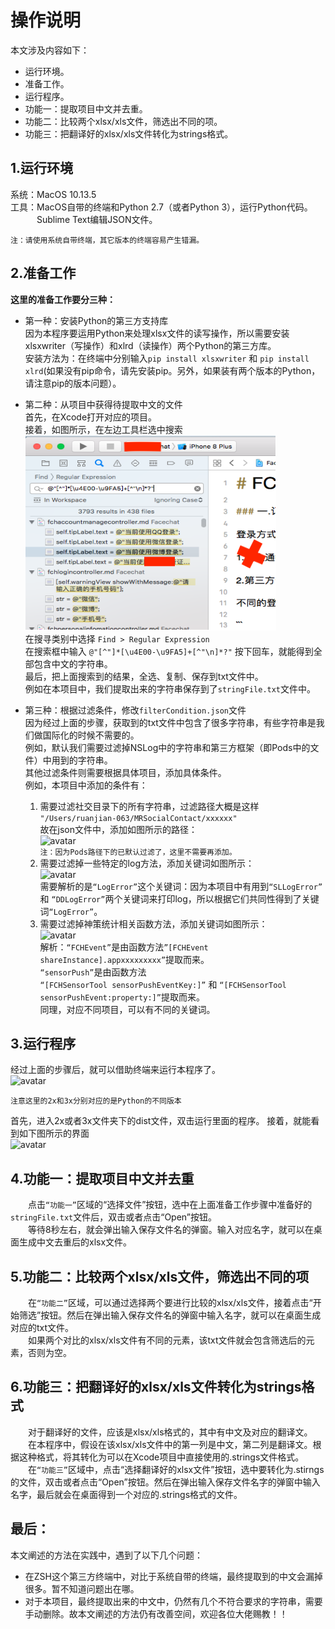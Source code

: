 # 操作说明  
本文涉及内容如下：  
- 运行环境。   
- 准备工作。   
- 运行程序。   
- 功能一：提取项目中文并去重。   
- 功能二：比较两个xlsx/xls文件，筛选出不同的项。    
- 功能三：把翻译好的xlsx/xls文件转化为strings格式。   

## 1.运行环境
系统：MacOS 10.13.5  
工具：MacOS自带的终端和Python 2.7（或者Python 3），运行Python代码。  
&#8195;&emsp;&emsp;Sublime Text编辑JSON文件。
```
注：请使用系统自带终端，其它版本的终端容易产生错漏。
```
## 2.准备工作
**这里的准备工作要分三种：**
- 第一种：安装Python的第三方支持库  
因为本程序要运用Python来处理xlsx文件的读写操作，所以需要安装xlsxwriter（写操作）和xlrd（读操作）两个Python的第三方库。  
安装方法为：在终端中分别输入```pip install xlsxwriter``` 和 ```pip install xlrd```(如果没有pip命令，请先安装pip。另外，如果装有两个版本的Python，请注意pip的版本问题）。

- 第二种：从项目中获得待提取中文的文件  
首先，在Xcode打开对应的项目。  
接着，如图所示，在左边工具栏选中搜索  
![avatar](https://github.com/AGrowingEngineer/FilterChineseString/blob/master/PicSources/准备工作2.png)  
在搜寻类别中选择 ```Find > Regular Expression```  
在搜索框中输入 ```@"[^"]*[\u4E00-\u9FA5]+[^"\n]*?"``` 按下回车，就能得到全部包含中文的字符串。  
最后，把上面搜索到的结果，全选、复制、保存到txt文件中。  
例如在本项目中，我们提取出来的字符串保存到了```stringFile.txt```文件中。

- 第三种：根据过滤条件，修改```filterCondition.json```文件  
因为经过上面的步骤，获取到的txt文件中包含了很多字符串，有些字符串是我们做国际化的时候不需要的。  
例如，默认我们需要过滤掉NSLog中的字符串和第三方框架（即Pods中的文件）中用到的字符串。  
其他过滤条件则需要根据具体项目，添加具体条件。  
例如，本项目中添加的条件有：  

  1. 需要过滤社交目录下的所有字符串，过滤路径大概是这样  
```"/Users/ruanjian-063/MRSocialContact/xxxxxx"```  
故在json文件中，添加如图所示的路径：  
![avatar](https://github.com/AGrowingEngineer/FilterChineseString/blob/master/PicSources/准备工作3-1.png)   
```注：因为Pods路径下的已默认过滤了，这里不需要再添加。```  
  2. 需要过滤掉一些特定的log方法，添加关键词如图所示：  
![avatar](https://github.com/AGrowingEngineer/FilterChineseString/blob/master/PicSources/准备工作3-2.png)  
需要解析的是```“LogError”```这个关键词：因为本项目中有用到```“SLLogError”``` 和 ```“DDLogError”```两个关键词来打印log，所以根据它们共同性得到了关键词```“LogError”```。  
  3. 需要过滤掉神策统计相关函数方法，添加关键词如图所示：  
![avatar](https://github.com/AGrowingEngineer/FilterChineseString/blob/master/PicSources/准备工作3-3.png)  
解析：```“FCHEvent”```是由函数方法```”[FCHEvent shareInstance].appxxxxxxxxx”```提取而来。  
```“sensorPush”```是由函数方法  
```“[FCHSensorTool sensorPushEventKey:]”``` 和
```“[FCHSensorTool sensorPushEvent:property:]”```提取而来。  
同理，对应不同项目，可以有不同的关键词。  

## 3.运行程序  
经过上面的步骤后，就可以借助终端来运行本程序了。    
![avatar](https://github.com/AGrowingEngineer/FilterChineseString/blob/master/PicSources/运行.png) 
```
注意这里的2x和3x分别对应的是Python的不同版本
``` 
首先，进入2x或者3x文件夹下的dist文件，双击运行里面的程序。 
接着，就能看到如下图所示的界面  
![avatar](https://github.com/AGrowingEngineer/FilterChineseString/blob/master/PicSources/运行效果.png)  
## 4.功能一：提取项目中文并去重  
&emsp;&emsp;点击```“功能一”```区域的“选择文件”按钮，选中在上面准备工作步骤中准备好的```stringFile.txt```文件后，双击或者点击“Open”按钮。  
&emsp;&emsp;等待8秒左右，就会弹出输入保存文件名的弹窗。输入对应名字，就可以在桌面生成中文去重后的xlsx文件。  

## 5.功能二：比较两个xlsx/xls文件，筛选出不同的项  
&emsp;&emsp;在```“功能二”```区域，可以通过选择两个要进行比较的xlsx/xls文件，接着点击“开始筛选”按钮。然后在弹出输入保存文件名的弹窗中输入名字，就可以在桌面生成对应的txt文件。  
&emsp;&emsp;如果两个对比的xlsx/xls文件有不同的元素，该txt文件就会包含筛选后的元素，否则为空。  

## 6.功能三：把翻译好的xlsx/xls文件转化为strings格式  
&emsp;&emsp;对于翻译好的文件，应该是xlsx/xls格式的，其中有中文及对应的翻译文。  
&emsp;&emsp;在本程序中，假设在该xlsx/xls文件中的第一列是中文，第二列是翻译文。根据这种格式，将其转化为可以在Xcode项目中直接使用的.strings文件格式。  
&emsp;&emsp;在```“功能三”```区域中，点击“选择翻译好的xlsx文件”按钮，选中要转化为.stirngs的文件，双击或者点击“Open”按钮。然后在弹出输入保存文件名字的弹窗中输入名字，最后就会在桌面得到一个对应的.strings格式的文件。  

## 最后：  
本文阐述的方法在实践中，遇到了以下几个问题：  
- 在ZSH这个第三方终端中，对比于系统自带的终端，最终提取到的中文会漏掉很多。暂不知道问题出在哪。   
- 对于本项目，最终提取出来的中文中，仍然有几个不符合要求的字符串，需要手动删除。故本文阐述的方法仍有改善空间，欢迎各位大佬赐教！！   

